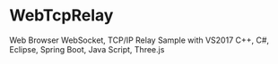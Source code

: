 # WebTcpRelay
Web Browser WebSocket, TCP/IP Relay Sample with VS2017 C++, C#, Eclipse, Spring Boot, Java Script, Three.js
